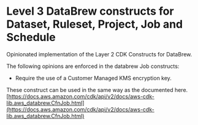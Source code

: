 # Level 3 DataBrew constructs for Dataset, Ruleset, Project, Job and Schedule   

Opinionated implementation of the Layer 2 CDK Constructs for DataBrew.

The following opinions are enforced in the databrew Job constructs:

- Require the use of a Customer Managed KMS encryption key.

These construct can be used in the same way as the documented here.
[https://docs.aws.amazon.com/cdk/api/v2/docs/aws-cdk-lib.aws_databrew.CfnJob.html](https://docs.aws.amazon.com/cdk/api/v2/docs/aws-cdk-lib.aws_databrew.CfnJob.html)


